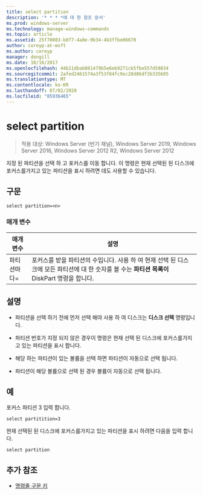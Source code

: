```yaml
---
title: select partition
description: '* * * *에 대 한 참조 문서'
ms.prod: windows-server
ms.technology: manage-windows-commands
ms.topic: article
ms.assetid: 25f70083-b8f7-4a8e-9b34-4b3ffbe06670
author: coreyp-at-msft
ms.author: coreyp
manager: dongill
ms.date: 10/16/2017
ms.openlocfilehash: 44b11dbab081479b5e6eb9271cb5fbe557d59834
ms.sourcegitcommit: 2afed2461574a3f53f84fc9ec28d86df3b335685
ms.translationtype: MT
ms.contentlocale: ko-KR
ms.lasthandoff: 07/02/2020
ms.locfileid: "85936465"
---
```

# <a name="select-partition"></a>select partition

> 적용 대상: Windows Server (반기 채널), Windows Server 2019, Windows Server 2016, Windows Server 2012 R2, Windows Server 2012

지정 된 파티션을 선택 하 고 포커스를 이동 합니다. 이 명령은 현재 선택된 된 디스크에 포커스를가지고 있는 파티션을 표시 하려면 데도 사용할 수 있습니다.



## <a name="syntax"></a>구문

```
select partition=<n>
```

### <a name="parameters"></a>매개 변수

|   매개 변수    |                                                                                    설명                                                                                    |
|----------------|-----------------------------------------------------------------------------------------------------------------------------------------------------------------------------------|
| 파티션마다\=<n> | 포커스를 받을 파티션의 수입니다. 사용 하 여 현재 선택 된 디스크에 모든 파티션에 대 한 숫자를 볼 수는 **파티션 목록이** DiskPart 명령을 합니다. |

## <a name="remarks"></a>설명

-   파티션을 선택 하기 전에 먼저 선택 해야 사용 하 여 디스크는 **디스크 선택** 명령입니다.

-   파티션 번호가 지정 되지 않은 경우이 명령은 현재 선택 된 디스크에 포커스를가지고 있는 파티션을 표시 합니다.

-   해당 하는 파티션이 있는 볼륨을 선택 하면 파티션이 자동으로 선택 됩니다.

-   파티션이 해당 볼륨으로 선택 된 경우 볼륨이 자동으로 선택 됩니다.

## <a name="examples"></a>예
포커스 파티션 3 입력 합니다.

```
select partitition=3
```

현재 선택된 된 디스크에 포커스를가지고 있는 파티션을 표시 하려면 다음을 입력 합니다.

```
select partition
```

## <a name="additional-references"></a>추가 참조
- [명령줄 구문 키](command-line-syntax-key.md)




